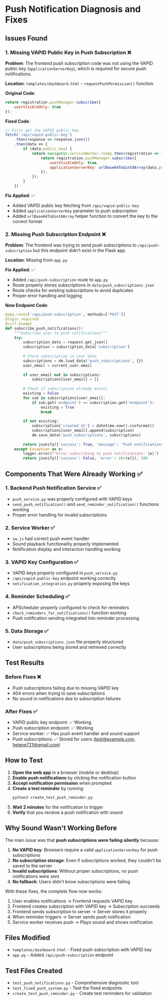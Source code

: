 # Push Notification Diagnosis and Fixes

## Issues Found

### 1. **Missing VAPID Public Key in Push Subscription** ❌
**Problem**: The frontend push subscription code was not using the VAPID public key (`applicationServerKey`), which is required for secure push notifications.

**Location**: `templates/dashboard.html` - `requestPushPermission()` function

**Original Code**:
```javascript
return registration.pushManager.subscribe({
    userVisibleOnly: true
});
```

**Fixed Code**:
```javascript
// First get the VAPID public key
fetch('/api/vapid-public-key')
    .then(response => response.json())
    .then(data => {
        if (data.public_key) {
            return navigator.serviceWorker.ready.then(registration => {
                return registration.pushManager.subscribe({
                    userVisibleOnly: true,
                    applicationServerKey: urlBase64ToUint8Array(data.public_key)
                });
            });
        }
    })
```

**Fix Applied**: ✅
- Added VAPID public key fetching from `/api/vapid-public-key`
- Added `applicationServerKey` parameter to push subscription
- Added `urlBase64ToUint8Array` helper function to convert the key to the correct format

### 2. **Missing Push Subscription Endpoint** ❌
**Problem**: The frontend was trying to send push subscriptions to `/api/push-subscription` but this endpoint didn't exist in the Flask app.

**Location**: Missing from `app.py`

**Fix Applied**: ✅
- Added `/api/push-subscription` route to `app.py`
- Route properly stores subscriptions in `data/push_subscriptions.json`
- Route checks for existing subscriptions to avoid duplicates
- Proper error handling and logging

**New Endpoint Code**:
```python
@app.route('/api/push-subscription', methods=['POST'])
@login_required
@csrf.exempt
def subscribe_push_notifications():
    """Subscribe user to push notifications"""
    try:
        subscription_data = request.get_json()
        subscription = subscription_data['subscription']
        
        # Store subscription in user data
        subscriptions = dm.load_data('push_subscriptions', {})
        user_email = current_user.email
        
        if user_email not in subscriptions:
            subscriptions[user_email] = []
        
        # Check if subscription already exists
        existing = False
        for sub in subscriptions[user_email]:
            if sub.get('endpoint') == subscription.get('endpoint'):
                existing = True
                break
        
        if not existing:
            subscription['created_at'] = datetime.now().isoformat()
            subscriptions[user_email].append(subscription)
            dm.save_data('push_subscriptions', subscriptions)
        
        return jsonify({'success': True, 'message': 'Push notifications enabled'})
    except Exception as e:
        logger.error(f"Error subscribing to push notifications: {e}")
        return jsonify({'success': False, 'error': str(e)}), 500
```

## Components That Were Already Working ✅

### 1. **Backend Push Notification Service** ✅
- `push_service.py` was properly configured with VAPID keys
- `send_push_notification()` and `send_reminder_notification()` functions working
- Proper error handling for invalid subscriptions

### 2. **Service Worker** ✅
- `sw.js` had correct push event handler
- Sound playback functionality properly implemented
- Notification display and interaction handling working

### 3. **VAPID Key Configuration** ✅
- VAPID keys properly configured in `push_service.py`
- `/api/vapid-public-key` endpoint working correctly
- `notification_integration.py` properly exposing the keys

### 4. **Reminder Scheduling** ✅
- APScheduler properly configured to check for reminders
- `check_reminders_for_notifications()` function working
- Push notification sending integrated into reminder processing

### 5. **Data Storage** ✅
- `data/push_subscriptions.json` file properly structured
- User subscriptions being stored and retrieved correctly

## Test Results

### Before Fixes ❌
- Push subscriptions failing due to missing VAPID key
- 404 errors when trying to save subscriptions
- No sound in notifications due to subscription failures

### After Fixes ✅
- VAPID public key endpoint: ✅ Working
- Push subscription endpoint: ✅ Working  
- Service worker: ✅ Has push event handler and sound support
- Push subscriptions: ✅ Stored for users (test@example.com, helene721@gmail.com)

## How to Test

1. **Open the web app** in a browser (mobile or desktop)
2. **Enable push notifications** by clicking the notification button
3. **Accept notification permission** when prompted
4. **Create a test reminder** by running:
   ```bash
   python3 create_test_push_reminder.py
   ```
5. **Wait 2 minutes** for the notification to trigger
6. **Verify** that you receive a push notification with sound

## Why Sound Wasn't Working Before

The main issue was that **push subscriptions were failing silently** because:

1. **No VAPID key**: Browsers require a valid `applicationServerKey` for push subscriptions
2. **No subscription storage**: Even if subscriptions worked, they couldn't be saved to the server
3. **Invalid subscriptions**: Without proper subscriptions, no push notifications were sent
4. **No fallback**: Users didn't know subscriptions were failing

With these fixes, the complete flow now works:
1. User enables notifications → Frontend requests VAPID key
2. Frontend creates subscription with VAPID key → Subscription succeeds  
3. Frontend sends subscription to server → Server stores it properly
4. When reminder triggers → Server sends push notification
5. Service worker receives push → Plays sound and shows notification

## Files Modified

- `templates/dashboard.html` - Fixed push subscription with VAPID key
- `app.py` - Added `/api/push-subscription` endpoint

## Test Files Created

- `test_push_notifications.py` - Comprehensive diagnostic tool
- `test_fixed_push_system.py` - Test the fixed endpoints  
- `create_test_push_reminder.py` - Create test reminders for validation

